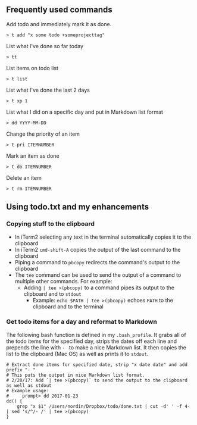 ## Frequently used commands

Add todo and immediately mark it as done.

    > t add "x some todo +someprojecttag"

List what I've done so far today

    > tt

List items on todo list

    > t list

List what I've done the last 2 days

    > t xp 1

List what I did on a specific day and put in Markdown list format

    > dd YYYY-MM-DD

Change the priority of an item

    > t pri ITEMNUMBER

Mark an item as done

    > t do ITEMNUMBER

Delete an item

    > t rm ITEMNUMBER

## Using todo.txt and my enhancements

### Copying stuff to the clipboard

- In iTerm2 selecting any text in the terminal automatically copies it to the clipboard
- In iTerm2 `cmd-shift-A` copies the output of the last command to the clipboard
- Piping a command to `pbcopy` redirects the command's output to the clipboard
- The `tee` command can be used to send the output of a command to multiple other commands. For example:
    - Adding `| tee >(pbcopy)` to a command pipes its output to the clipboard and to `stdout`
        - Example: `echo $PATH | tee >(pbcopy)` echoes `PATH` to the clipboard and to the terminal

### Get todo items for a day and reformat to Markdown

The following bash function is defined in my `.bash_profile`. It grabs all of the todo items for the specified day, strips the dates off each line and prepends the line with `- ` to make a nice Markdown list. It then copies the list to the clipboard (Mac OS) as well as prints it to `stdout`.

    # Extract done items for specified date, strip "x date date" and add prefix "- "
    # This puts the output in nice Markdown list format.
    # 2/28/17: Add `| tee >(pbcopy)` to send the output to the clipboard as well as stdout
    # Example usage: 
    #     prompt> dd 2017-01-23
    dd() {
        grep "x $1" /Users/nordin/Dropbox/todo/done.txt | cut -d' ' -f 4- | sed 's/^/- /' | tee >(pbcopy)
    }
